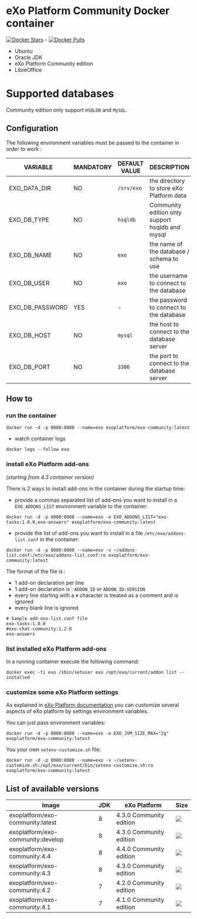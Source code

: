 # eXo Platform Community Docker container
[![Docker Stars](https://img.shields.io/docker/stars/exoplatform/exo-community.svg?maxAge=2592000)]() - [![Docker Pulls](https://img.shields.io/docker/pulls/exoplatform/exo-community.svg?maxAge=2592000)]()

* Ubuntu
* Oracle JDK
* eXo Platform Community edition
* LibreOffice

# Supported databases

Community edition only support `HSQLDB` and `MySQL`.

## Configuration

The following environment variables must be passed to the container in order to work :


|    VARIABLE              |  MANDATORY  |   DEFAULT VALUE          |  DESCRIPTION
|--------------------------|-------------|--------------------------|----------------
| EXO_DATA_DIR | NO | `/srv/exo` | the directory to store eXo Platform data
| EXO_DB_TYPE | NO | `hsqldb` | Community edition only support hsqldb and mysql
| EXO_DB_NAME | NO | `exo` | the name of the database / schema to use
| EXO_DB_USER | NO | `exo` | the username to connect to the database
| EXO_DB_PASSWORD | YES | - | the password to connect to the database
| EXO_DB_HOST | NO | `mysql` | the host to connect to the database server
| EXO_DB_PORT | NO | `3306` | the port to connect to the database server

## How to

### run the container

```
docker run -d -p 8080:8080 --name=exo exoplatform/exo-community:latest
```

* watch container logs

```
docker logs --follow exo
```

### install eXo Platform add-ons

_(starting from 4.3 container version)_

There is 2 ways to install add-ons in the container during the startup time:

* provide a commas separated list of add-ons you want to install in a `EXO_ADDONS_LIST` environment variable to the container:

```
docker run -d -p 8080:8080 --name=exo -e EXO_ADDONS_LIST="exo-tasks:1.0.0,exo-answers" exoplatform/exo-community:latest
```

* provide the list of add-ons you want to install in a file `/etc/exo/addons-list.conf` in the container:

```
docker run -d -p 8080:8080 --name=exo -v ~/addons-list.conf:/etc/exo/addons-list.conf:ro exoplatform/exo-community:latest
```

The format of the file is :
* 1 add-on declaration per line
* 1 add-on declaration is : `ADDON_ID` or `ADDON_ID:VERSION`
* every line starting with a `#` character is treated as a comment and is ignored
* every blank line is ignored

```
# Sample add-ons-list.conf file
exo-tasks:1.0.0
#exo-chat-community:1.2.0
exo-answers
```

### list installed eXo Platform add-ons

In a running container execute the following command:

```
docker exec -ti exo /sbin/setuser exo /opt/exo/current/addon list --installed
```

### customize some eXo Platform settings

As explained in [eXo Platform documentation](https://www.exoplatform.com/docs/PLF43/PLFAdminGuide.InstallationAndStartup.CustomizingEnvironmentVariables.html) you can customize several aspects of eXo platform by settings environment variables.

You can just pass environment variables:

```
docker run -d -p 8080:8080 --name=exo -e EXO_JVM_SIZE_MAX="2g" exoplatform/exo-community:latest
```

You your own `setenv-customize.sh` file:

```
docker run -d -p 8080:8080 --name=exo -v ~/setenv-customize.sh:/opt/exo/current/bin/setenv-customize.sh:ro exoplatform/exo-community:latest
```


## List of available versions

|    Image                         |  JDK  |   eXo Platform           |  Size
|----------------------------------|-------|--------------------------|----------------
|exoplatform/exo-community:latest  |   8   | 4.3.0 Community edition  |[![](https://badge.imagelayers.io/exoplatform/exo-community:latest.svg)](https://imagelayers.io/?images=exoplatform/exo-community:latest 'Get your own badge on imagelayers.io')
|exoplatform/exo-community:develop |   8   | 4.3.0 Community edition  |[![](https://badge.imagelayers.io/exoplatform/exo-community:develop.svg)](https://imagelayers.io/?images=exoplatform/exo-community:develop 'Get your own badge on imagelayers.io')
|exoplatform/exo-community:4.4     |   8   | 4.4.0 Community edition  |[![](https://badge.imagelayers.io/exoplatform/exo-community:4.4.svg)](https://imagelayers.io/?images=exoplatform/exo-community:4.4 'Get your own badge on imagelayers.io')
|exoplatform/exo-community:4.3     |   8   | 4.3.0 Community edition  |[![](https://badge.imagelayers.io/exoplatform/exo-community:4.3.svg)](https://imagelayers.io/?images=exoplatform/exo-community:4.3 'Get your own badge on imagelayers.io')
|exoplatform/exo-community:4.2     |   7   | 4.2.0 Community edition  |[![](https://badge.imagelayers.io/exoplatform/exo-community:4.2.svg)](https://imagelayers.io/?images=exoplatform/exo-community:4.2 'Get your own badge on imagelayers.io')
|exoplatform/exo-community:4.1     |   7   | 4.1.0 Community edition  |[![](https://badge.imagelayers.io/exoplatform/exo-community:4.1.svg)](https://imagelayers.io/?images=exoplatform/exo-community:4.1 'Get your own badge on imagelayers.io')
